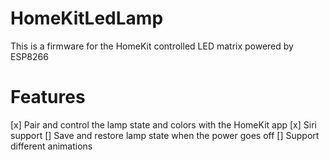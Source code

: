 # HomeKitLedLamp

This is a firmware for the HomeKit controlled LED matrix powered by ESP8266

# Features

[x] Pair and control the lamp state and colors with the HomeKit app
[x] Siri support
[] Save and restore lamp state when the power goes off
[] Support different animations